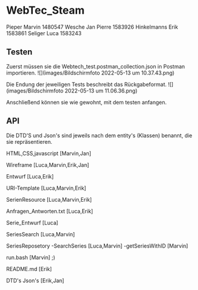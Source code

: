 # WebTec_Steam

Pieper Marvin 1480547
Wesche Jan Pierre 1583926
Hinkelmanns Erik 1583861
Seliger Luca 1583243

## Testen
Zuerst müssen sie die Webtech_test.postman_collection.json in Postman importieren.
![](images/Bildschirmfoto 2022-05-13 um 10.37.43.png)


Die Endung der jeweiligen Tests beschreibt das Rückgabeformat.
![](images/Bildschirmfoto 2022-05-13 um 11.06.36.png)

Anschließend können sie wie gewohnt, mit dem testen anfangen.

## API

Die DTD'S und Json's sind jeweils nach dem entity's (Klassen) benannt, die sie repräsentieren.


HTML,CSS,javascript [Marvin,Jan]

Wireframe [Luca,Marvin,Erik,Jan]

Entwurf [Luca,Erik]

URI-Template [Luca,Marvin,Erik]

SerienResource [Luca,Marvin,Erik]

Anfragen_Antworten.txt [Luca,Erik]

Serie_Entwurf [Luca]

SeriesSearch [Luca,Marvin]

SeriesReposetory 
-SearchSeries [Luca,Marvin]
-getSeriesWithID [Marvin]

run.bash [Marvin] ;)

README.md [Erik]

DTD's Json's [Erik,Jan]






